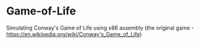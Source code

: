 # Game-of-Life
Simulating Conway's Game of Life using x86 assembly (the original game - https://en.wikipedia.org/wiki/Conway's_Game_of_Life)
